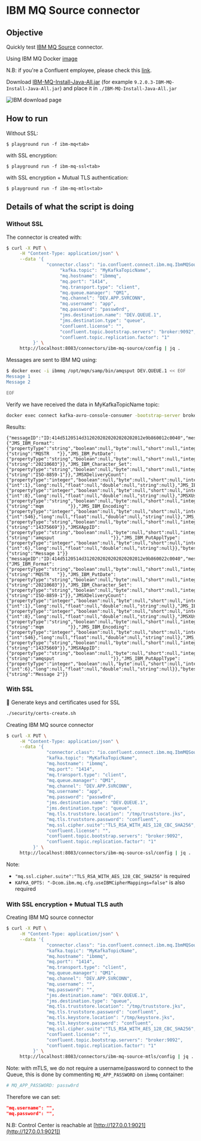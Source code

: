 # IBM MQ Source connector



## Objective

Quickly test [IBM MQ Source](https://docs.confluent.io/kafka-connect-ibmmq-source/current/overview.html) connector.

Using IBM MQ Docker [image](https://hub.docker.com/r/ibmcom/mq/)

N.B: if you're a Confluent employee, please check this [link](https://confluent.slack.com/archives/C0116NM415F/p1636391410032900).

Download [IBM-MQ-Install-Java-All.jar](https://ibm.biz/mq92javaclient) (for example `9.2.0.3-IBM-MQ-Install-Java-All.jar`) and place it in `./IBM-MQ-Install-Java-All.jar`

![IBM download page](Screenshot1.png)

## How to run

Without SSL:

```
$ playground run -f ibm-mq<tab>
```

with SSL encryption:

```
$ playground run -f ibm-mq-ssl<tab>
```

with SSL encryption + Mutual TLS authentication:

```
$ playground run -f ibm-mq-mtls<tab>
```

## Details of what the script is doing

### Without SSL

The connector is created with:

```bash
$ curl -X PUT \
     -H "Content-Type: application/json" \
     --data '{
               "connector.class": "io.confluent.connect.ibm.mq.IbmMQSourceConnector",
                    "kafka.topic": "MyKafkaTopicName",
                    "mq.hostname": "ibmmq",
                    "mq.port": "1414",
                    "mq.transport.type": "client",
                    "mq.queue.manager": "QM1",
                    "mq.channel": "DEV.APP.SVRCONN",
                    "mq.username": "app",
                    "mq.password": "passw0rd",
                    "jms.destination.name": "DEV.QUEUE.1",
                    "jms.destination.type": "queue",
                    "confluent.license": "",
                    "confluent.topic.bootstrap.servers": "broker:9092",
                    "confluent.topic.replication.factor": "1"
          }' \
     http://localhost:8083/connectors/ibm-mq-source/config | jq .
```

Messages are sent to IBM MQ using:

```bash
$ docker exec -i ibmmq /opt/mqm/samp/bin/amqsput DEV.QUEUE.1 << EOF
Message 1
Message 2

EOF
```

Verify we have received the data in MyKafkaTopicName topic:

```bash
docker exec connect kafka-avro-console-consumer -bootstrap-server broker:9092 --property schema.registry.url=http://schema-registry:8081 --topic MyKafkaTopicName --from-beginning --max-messages 2
```

Results:

```
{"messageID":"ID:414d5120514d3120202020202020202012e9b860012c0040","messageType":"text","timestamp":1622731076690,"deliveryMode":1,"correlationID":null,"replyTo":null,"destination":null,"redelivered":false,"type":null,"expiration":0,"priority":0,"properties":{"JMS_IBM_Format":{"propertyType":"string","boolean":null,"byte":null,"short":null,"integer":null,"long":null,"float":null,"double":null,"string":{"string":"MQSTR   "}},"JMS_IBM_PutDate":{"propertyType":"string","boolean":null,"byte":null,"short":null,"integer":null,"long":null,"float":null,"double":null,"string":{"string":"20210603"}},"JMS_IBM_Character_Set":{"propertyType":"string","boolean":null,"byte":null,"short":null,"integer":null,"long":null,"float":null,"double":null,"string":{"string":"ISO-8859-1"}},"JMSXDeliveryCount":{"propertyType":"integer","boolean":null,"byte":null,"short":null,"integer":{"int":1},"long":null,"float":null,"double":null,"string":null},"JMS_IBM_MsgType":{"propertyType":"integer","boolean":null,"byte":null,"short":null,"integer":{"int":8},"long":null,"float":null,"double":null,"string":null},"JMSXUserID":{"propertyType":"string","boolean":null,"byte":null,"short":null,"integer":null,"long":null,"float":null,"double":null,"string":{"string":"mqm         "}},"JMS_IBM_Encoding":{"propertyType":"integer","boolean":null,"byte":null,"short":null,"integer":{"int":546},"long":null,"float":null,"double":null,"string":null},"JMS_IBM_PutTime":{"propertyType":"string","boolean":null,"byte":null,"short":null,"integer":null,"long":null,"float":null,"double":null,"string":{"string":"14375669"}},"JMSXAppID":{"propertyType":"string","boolean":null,"byte":null,"short":null,"integer":null,"long":null,"float":null,"double":null,"string":{"string":"amqsput                     "}},"JMS_IBM_PutApplType":{"propertyType":"integer","boolean":null,"byte":null,"short":null,"integer":{"int":6},"long":null,"float":null,"double":null,"string":null}},"bytes":null,"map":null,"text":{"string":"Message 1"}}
{"messageID":"ID:414d5120514d3120202020202020202012e9b860022c0040","messageType":"text","timestamp":1622731076690,"deliveryMode":1,"correlationID":null,"replyTo":null,"destination":null,"redelivered":false,"type":null,"expiration":0,"priority":0,"properties":{"JMS_IBM_Format":{"propertyType":"string","boolean":null,"byte":null,"short":null,"integer":null,"long":null,"float":null,"double":null,"string":{"string":"MQSTR   "}},"JMS_IBM_PutDate":{"propertyType":"string","boolean":null,"byte":null,"short":null,"integer":null,"long":null,"float":null,"double":null,"string":{"string":"20210603"}},"JMS_IBM_Character_Set":{"propertyType":"string","boolean":null,"byte":null,"short":null,"integer":null,"long":null,"float":null,"double":null,"string":{"string":"ISO-8859-1"}},"JMSXDeliveryCount":{"propertyType":"integer","boolean":null,"byte":null,"short":null,"integer":{"int":1},"long":null,"float":null,"double":null,"string":null},"JMS_IBM_MsgType":{"propertyType":"integer","boolean":null,"byte":null,"short":null,"integer":{"int":8},"long":null,"float":null,"double":null,"string":null},"JMSXUserID":{"propertyType":"string","boolean":null,"byte":null,"short":null,"integer":null,"long":null,"float":null,"double":null,"string":{"string":"mqm         "}},"JMS_IBM_Encoding":{"propertyType":"integer","boolean":null,"byte":null,"short":null,"integer":{"int":546},"long":null,"float":null,"double":null,"string":null},"JMS_IBM_PutTime":{"propertyType":"string","boolean":null,"byte":null,"short":null,"integer":null,"long":null,"float":null,"double":null,"string":{"string":"14375669"}},"JMSXAppID":{"propertyType":"string","boolean":null,"byte":null,"short":null,"integer":null,"long":null,"float":null,"double":null,"string":{"string":"amqsput                     "}},"JMS_IBM_PutApplType":{"propertyType":"integer","boolean":null,"byte":null,"short":null,"integer":{"int":6},"long":null,"float":null,"double":null,"string":null}},"bytes":null,"map":null,"text":{"string":"Message 2"}}
```

### With SSL

🔐 Generate keys and certificates used for SSL

```bash
./security/certs-create.sh
```

Creating IBM MQ source connector

```bash
$ curl -X PUT \
     -H "Content-Type: application/json" \
     --data '{
               "connector.class": "io.confluent.connect.ibm.mq.IbmMQSourceConnector",
               "kafka.topic": "MyKafkaTopicName",
               "mq.hostname": "ibmmq",
               "mq.port": "1414",
               "mq.transport.type": "client",
               "mq.queue.manager": "QM1",
               "mq.channel": "DEV.APP.SVRCONN",
               "mq.username": "app",
               "mq.password": "passw0rd",
               "jms.destination.name": "DEV.QUEUE.1",
               "jms.destination.type": "queue",
               "mq.tls.truststore.location": "/tmp/truststore.jks",
               "mq.tls.truststore.password": "confluent",
               "mq.ssl.cipher.suite":"TLS_RSA_WITH_AES_128_CBC_SHA256",
               "confluent.license": "",
               "confluent.topic.bootstrap.servers": "broker:9092",
               "confluent.topic.replication.factor": "1"
          }' \
     http://localhost:8083/connectors/ibm-mq-source-ssl/config | jq .
```

Note:

* `"mq.ssl.cipher.suite":"TLS_RSA_WITH_AES_128_CBC_SHA256"` is required
* `KAFKA_OPTS: "-Dcom.ibm.mq.cfg.useIBMCipherMappings=false"` is also required

### With SSL encryption + Mutual TLS auth

Creating IBM MQ source connector

```bash
$ curl -X PUT \
     -H "Content-Type: application/json" \
     --data '{
               "connector.class": "io.confluent.connect.ibm.mq.IbmMQSourceConnector",
               "kafka.topic": "MyKafkaTopicName",
               "mq.hostname": "ibmmq",
               "mq.port": "1414",
               "mq.transport.type": "client",
               "mq.queue.manager": "QM1",
               "mq.channel": "DEV.APP.SVRCONN",
               "mq.username": "",
               "mq.password": "",
               "jms.destination.name": "DEV.QUEUE.1",
               "jms.destination.type": "queue",
               "mq.tls.truststore.location": "/tmp/truststore.jks",
               "mq.tls.truststore.password": "confluent",
               "mq.tls.keystore.location": "/tmp/keystore.jks",
               "mq.tls.keystore.password": "confluent",
               "mq.ssl.cipher.suite":"TLS_RSA_WITH_AES_128_CBC_SHA256",
               "confluent.license": "",
               "confluent.topic.bootstrap.servers": "broker:9092",
               "confluent.topic.replication.factor": "1"
          }' \
     http://localhost:8083/connectors/ibm-mq-source-mtls/config | jq .
```

Note: with mTLS, we do not require a username/password to connect to the Queue, this is done by commenting `MQ_APP_PASSWORD` on `ibmmq` container:

```yml
# MQ_APP_PASSWORD: passw0rd
```

Therefore we can set:

```json
"mq.username": "",
"mq.password": "",
```

N.B: Control Center is reachable at [http://127.0.0.1:9021](http://127.0.0.1:9021])
